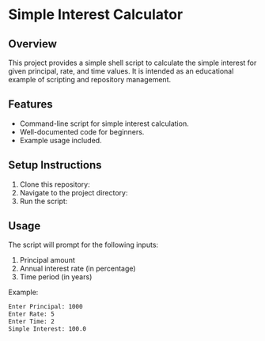 # Simple Interest Calculator

## Overview
This project provides a simple shell script to calculate the simple interest for given principal, rate, and time values. It is intended as an educational example of scripting and repository management.

## Features
- Command-line script for simple interest calculation.
- Well-documented code for beginners.
- Example usage included.

## Setup Instructions
1. Clone this repository:
2. Navigate to the project directory:
3. Run the script:

## Usage
The script will prompt for the following inputs:
1. Principal amount
2. Annual interest rate (in percentage)
3. Time period (in years)

Example:
```bash
Enter Principal: 1000
Enter Rate: 5
Enter Time: 2
Simple Interest: 100.0
